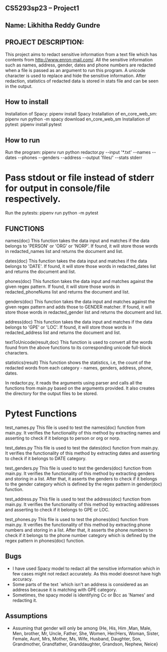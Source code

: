 ## CS5293sp23 – Project1

## Name: Likhitha Reddy Gundre

## PROJECT DESCRIPTION:
This project aims to redact sensitive information from a text file which has contents from http://www.enron-mail.com/. All the sensitive information such as names, address, gender, dates and phone numbers are redacted when a file is passed as an argument to run this program. A unicode character is used to replace and hide the sensitive information. After redaction, statistics of redacted data is stored in stats file and can be seen in the output. 

## How to install

Installation of Spacy:  pipenv install Spacy
Installation of en_core_web_sm: pipenv run python -m spacy download en_core_web_sm
Installation of pytest: pipenv install pytest

## How to run
Run the program:
pipenv run python redactor.py --input '*.txt' --names --dates --phones --genders --address --output 'files/' --stats stderr
# Pass stdout or file instead of stderr for output in console/file respectively.

Run the pytests: 
pipenv run python -m pytest


## FUNCTIONS

names(doc)
This function takes the data input and matches if the data belongs to 'PERSON' or 'ORG' or 'NORP'. If found, it will store those words in redacted_names list and returns the document and list.

dates(doc)
This function takes the data input and matches if the data belongs to 'DATE'. If found, it will store those words in redacted_dates list and returns the document and list.

phones(doc)
This function takes the data input and matches against the given regex pattern. If found, it will store those words in redacted_phoneNums list and returns the document and list.

genders(doc)
This function takes the data input and matches against the given regex pattern and adds those to GENDER matcher. If found, it will store those words in redacted_gender list and returns the document and list.

address(doc)
This function takes the data input and matches if the data belongs to 'GPE' or 'LOC'. If found, it will store those words in redacted_address list and returns the document and list.

textToUnicode(result,doc)
This function is used to convert all the words found from the above functions to its corresponding unicode full-block characters. 

statistics(result)
This function shows the statistics, i.e, the count of the redacted words from each category - names, genders, address, phone, dates. 

In redactor.py, it reads the arguments using parser and calls all the functions from main.py based on the arguments provided. It also creates the directory for the output files to be stored.  

# Pytest Functions

test_names.py
This file is used to test the names(doc) function from main.py. It verifies the functionality of this method by extracting names and asserting to check if it belongs to person or org or norp.

test_dates.py
This file is used to test the dates(doc) function from main.py. It verifies the functionality of this method by extracting dates and asserting to check if it belongs to DATE category.

test_genders.py
This file is used to test the genders(doc) function from main.py. It verifies the functionality of this method by extracting genders and storing in a list. After that, it asserts the genders to check if it belongs to the gender category which is defined by the regex pattern in gender(doc) function.


test_address.py
This file is used to test the address(doc) function from main.py. It verifies the functionality of this method by extracting addresses and asserting to check if it belongs to GPE or LOC.


test_phones.py
This file is used to test the phones(doc) function from main.py. It verifies the functionality of this method by extracting phone numbers and storing in a list. After that, it asserts the phone numbers to check if it belongs to the phone number category which is defined by the regex pattern in phones(doc) function.

## Bugs

- I have used Spacy model to redact all the sensitive information which in few cases might not redact accurately. As this model doesnot have high accuracy.
- Some parts of the text `which isn't an address is considered as an address because it is matching with GPE category.
- Sometimes, the spacy model is identifying Cc or Bcc as 'Names' and redacting it. 

## Assumptions

- Assuming that gender will only be among {He, His, Him ,Man, Male, Men, brother, Mr, Uncle, Father, She, Women, Her/Hers, Woman, Sister, Female, Aunt, Mrs, Mother, Ms, Wife, Husband, Daughter, Son, Grandmother, Grandfather, Granddaughter, Grandson, Nephew, Neice}
